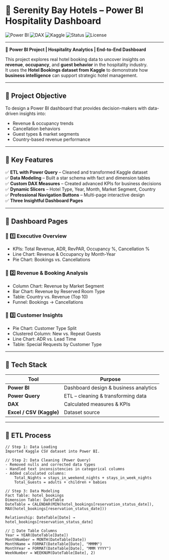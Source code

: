 # 🏨 Serenity Bay Hotels – Power BI Hospitality Dashboard  

![Power BI](https://img.shields.io/badge/PowerBI-Dashboard-F2C811?logo=powerbi&logoColor=black)
![DAX](https://img.shields.io/badge/DAX-Analytics-blue?logo=microsoft)
![Kaggle](https://img.shields.io/badge/Kaggle-Dataset-20BEFF?logo=kaggle)
![Status](https://img.shields.io/badge/Status-Completed-brightgreen)
![License](https://img.shields.io/badge/License-MIT-lightgrey)

---

🚀 **Power BI Project | Hospitality Analytics | End-to-End Dashboard**

This project explores real hotel booking data to uncover insights on **revenue**, **occupancy**, and **guest behavior** in the hospitality industry.  
It uses the **Hotel Bookings dataset from Kaggle** to demonstrate how **business intelligence** can support strategic hotel management.

---

## 🎯 Project Objective  

To design a Power BI dashboard that provides decision-makers with data-driven insights into:
- Revenue & occupancy trends  
- Cancellation behaviors  
- Guest types & market segments  
- Country-based revenue performance  

---

## 🧩 Key Features  

✅ **ETL with Power Query** – Cleaned and transformed Kaggle dataset  
✅ **Data Modeling** – Built a star schema with fact and dimension tables  
✅ **Custom DAX Measures** – Created advanced KPIs for business decisions  
✅ **Dynamic Slicers** – Hotel Type, Year, Month, Market Segment, Country  
✅ **Professional Navigation Buttons** – Multi-page interactive design  
✅ **Three Insightful Dashboard Pages**  

---

## 📁 Dashboard Pages  

### 📄 1️⃣ Executive Overview  
- KPIs: Total Revenue, ADR, RevPAR, Occupancy %, Cancellation %  
- Line Chart: Revenue & Occupancy by Month-Year  
- Pie Chart: Bookings vs. Cancellations  

### 📄 2️⃣ Revenue & Booking Analysis  
- Column Chart: Revenue by Market Segment  
- Bar Chart: Revenue by Reserved Room Type  
- Table: Country vs. Revenue (Top 10)  
- Funnel: Bookings → Cancellations  

### 📄 3️⃣ Customer Insights  
- Pie Chart: Customer Type Split  
- Clustered Column: New vs. Repeat Guests  
- Line Chart: ADR vs. Lead Time  
- Table: Special Requests by Customer Type  

---

## 🧠 Tech Stack  

| Tool | Purpose |
|------|----------|
| **Power BI** | Dashboard design & business analytics |
| **Power Query** | ETL – cleaning & transforming data |
| **DAX** | Calculated measures & KPIs |
| **Excel / CSV (Kaggle)** | Dataset source |

---

## 🧰 ETL Process  

```DAX
// Step 1: Data Loading
Imported Kaggle CSV dataset into Power BI.

// Step 2: Data Cleaning (Power Query)
- Removed nulls and corrected data types
- Handled text inconsistencies in categorical columns
- Added calculated columns:
    Total_Nights = stays_in_weekend_nights + stays_in_week_nights  
    Total_Guests = adults + children + babies  

// Step 3: Data Modeling
Fact Table: hotel_bookings  
Dimension Table: DateTable  
DateTable = CALENDAR(MIN(hotel_bookings[reservation_status_date]), MAX(hotel_bookings[reservation_status_date]))  

Relationship: DateTable[Date] → hotel_bookings[reservation_status_date]

// 📅 Date Table Columns
Year = YEAR(DateTable[Date])  
MonthNumber = MONTH(DateTable[Date])  
MonthName = FORMAT(DateTable[Date], "MMMM")  
MonthYear = FORMAT(DateTable[Date], "MMM YYYY")  
WeekNumber = WEEKNUM(DateTable[Date], 2)
